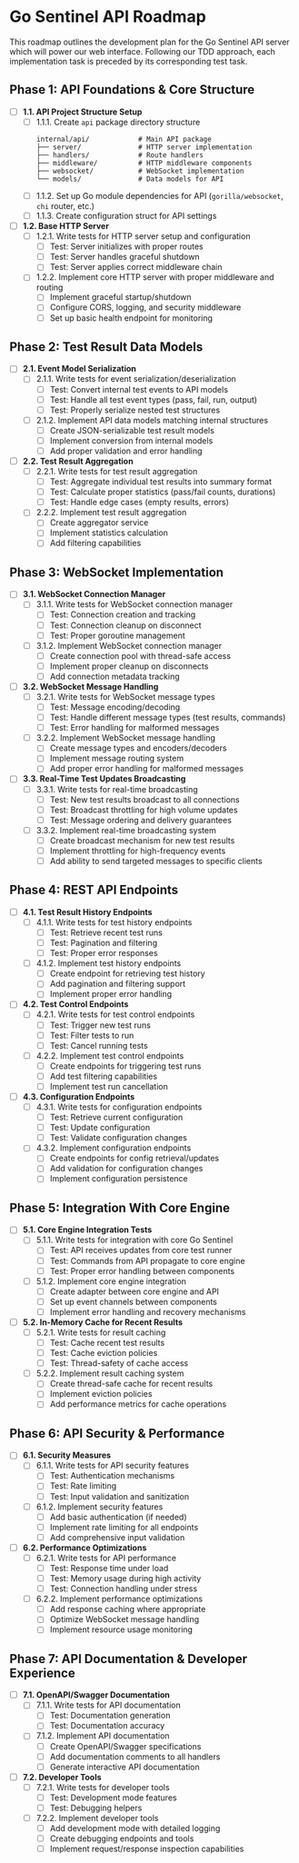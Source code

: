 # Go Sentinel API Roadmap

This roadmap outlines the development plan for the Go Sentinel API server which will power our web interface. Following our TDD approach, each implementation task is preceded by its corresponding test task.

## Phase 1: API Foundations & Core Structure

- [ ] **1.1. API Project Structure Setup**
  - [ ] 1.1.1. Create `api` package directory structure
    ```
    internal/api/            # Main API package
    ├── server/              # HTTP server implementation
    ├── handlers/            # Route handlers
    ├── middleware/          # HTTP middleware components
    ├── websocket/           # WebSocket implementation
    └── models/              # Data models for API
    ```
  - [ ] 1.1.2. Set up Go module dependencies for API (`gorilla/websocket`, `chi` router, etc.)
  - [ ] 1.1.3. Create configuration struct for API settings

- [ ] **1.2. Base HTTP Server**
  - [ ] 1.2.1. Write tests for HTTP server setup and configuration
    - [ ] Test: Server initializes with proper routes
    - [ ] Test: Server handles graceful shutdown
    - [ ] Test: Server applies correct middleware chain
  - [ ] 1.2.2. Implement core HTTP server with proper middleware and routing
    - [ ] Implement graceful startup/shutdown
    - [ ] Configure CORS, logging, and security middleware
    - [ ] Set up basic health endpoint for monitoring

## Phase 2: Test Result Data Models

- [ ] **2.1. Event Model Serialization**
  - [ ] 2.1.1. Write tests for event serialization/deserialization
    - [ ] Test: Convert internal test events to API models
    - [ ] Test: Handle all test event types (pass, fail, run, output)
    - [ ] Test: Properly serialize nested test structures
  - [ ] 2.1.2. Implement API data models matching internal structures
    - [ ] Create JSON-serializable test result models
    - [ ] Implement conversion from internal models
    - [ ] Add proper validation and error handling

- [ ] **2.2. Test Result Aggregation**
  - [ ] 2.2.1. Write tests for test result aggregation
    - [ ] Test: Aggregate individual test results into summary format
    - [ ] Test: Calculate proper statistics (pass/fail counts, durations)
    - [ ] Test: Handle edge cases (empty results, errors)
  - [ ] 2.2.2. Implement test result aggregation
    - [ ] Create aggregator service
    - [ ] Implement statistics calculation
    - [ ] Add filtering capabilities

## Phase 3: WebSocket Implementation

- [ ] **3.1. WebSocket Connection Manager**
  - [ ] 3.1.1. Write tests for WebSocket connection manager
    - [ ] Test: Connection creation and tracking
    - [ ] Test: Connection cleanup on disconnect
    - [ ] Test: Proper goroutine management
  - [ ] 3.1.2. Implement WebSocket connection manager
    - [ ] Create connection pool with thread-safe access
    - [ ] Implement proper cleanup on disconnects
    - [ ] Add connection metadata tracking

- [ ] **3.2. WebSocket Message Handling**
  - [ ] 3.2.1. Write tests for WebSocket message types
    - [ ] Test: Message encoding/decoding
    - [ ] Test: Handle different message types (test results, commands)
    - [ ] Test: Error handling for malformed messages
  - [ ] 3.2.2. Implement WebSocket message handling
    - [ ] Create message types and encoders/decoders
    - [ ] Implement message routing system
    - [ ] Add proper error handling for malformed messages

- [ ] **3.3. Real-Time Test Updates Broadcasting**
  - [ ] 3.3.1. Write tests for real-time broadcasting
    - [ ] Test: New test results broadcast to all connections
    - [ ] Test: Broadcast throttling for high volume updates
    - [ ] Test: Message ordering and delivery guarantees
  - [ ] 3.3.2. Implement real-time broadcasting system
    - [ ] Create broadcast mechanism for new test results
    - [ ] Implement throttling for high-frequency events
    - [ ] Add ability to send targeted messages to specific clients

## Phase 4: REST API Endpoints

- [ ] **4.1. Test Result History Endpoints**
  - [ ] 4.1.1. Write tests for test history endpoints
    - [ ] Test: Retrieve recent test runs
    - [ ] Test: Pagination and filtering
    - [ ] Test: Proper error responses
  - [ ] 4.1.2. Implement test history endpoints
    - [ ] Create endpoint for retrieving test history
    - [ ] Add pagination and filtering support
    - [ ] Implement proper error handling

- [ ] **4.2. Test Control Endpoints**
  - [ ] 4.2.1. Write tests for test control endpoints
    - [ ] Test: Trigger new test runs
    - [ ] Test: Filter tests to run
    - [ ] Test: Cancel running tests
  - [ ] 4.2.2. Implement test control endpoints
    - [ ] Create endpoints for triggering test runs
    - [ ] Add test filtering capabilities
    - [ ] Implement test run cancellation

- [ ] **4.3. Configuration Endpoints**
  - [ ] 4.3.1. Write tests for configuration endpoints
    - [ ] Test: Retrieve current configuration
    - [ ] Test: Update configuration
    - [ ] Test: Validate configuration changes
  - [ ] 4.3.2. Implement configuration endpoints
    - [ ] Create endpoints for config retrieval/updates
    - [ ] Add validation for configuration changes
    - [ ] Implement configuration persistence

## Phase 5: Integration With Core Engine

- [ ] **5.1. Core Engine Integration Tests**
  - [ ] 5.1.1. Write tests for integration with core Go Sentinel
    - [ ] Test: API receives updates from core test runner
    - [ ] Test: Commands from API propagate to core engine
    - [ ] Test: Proper error handling between components
  - [ ] 5.1.2. Implement core engine integration
    - [ ] Create adapter between core engine and API
    - [ ] Set up event channels between components
    - [ ] Implement error handling and recovery mechanisms

- [ ] **5.2. In-Memory Cache for Recent Results**
  - [ ] 5.2.1. Write tests for result caching
    - [ ] Test: Cache recent test results
    - [ ] Test: Cache eviction policies
    - [ ] Test: Thread-safety of cache access
  - [ ] 5.2.2. Implement result caching system
    - [ ] Create thread-safe cache for recent results
    - [ ] Implement eviction policies
    - [ ] Add performance metrics for cache operations

## Phase 6: API Security & Performance

- [ ] **6.1. Security Measures**
  - [ ] 6.1.1. Write tests for API security features
    - [ ] Test: Authentication mechanisms
    - [ ] Test: Rate limiting
    - [ ] Test: Input validation and sanitization
  - [ ] 6.1.2. Implement security features
    - [ ] Add basic authentication (if needed)
    - [ ] Implement rate limiting for all endpoints
    - [ ] Add comprehensive input validation

- [ ] **6.2. Performance Optimizations**
  - [ ] 6.2.1. Write tests for API performance
    - [ ] Test: Response time under load
    - [ ] Test: Memory usage during high activity
    - [ ] Test: Connection handling under stress
  - [ ] 6.2.2. Implement performance optimizations
    - [ ] Add response caching where appropriate
    - [ ] Optimize WebSocket message handling
    - [ ] Implement resource usage monitoring

## Phase 7: API Documentation & Developer Experience

- [ ] **7.1. OpenAPI/Swagger Documentation**
  - [ ] 7.1.1. Write tests for API documentation
    - [ ] Test: Documentation generation
    - [ ] Test: Documentation accuracy
  - [ ] 7.1.2. Implement API documentation
    - [ ] Create OpenAPI/Swagger specifications
    - [ ] Add documentation comments to all handlers
    - [ ] Generate interactive API documentation

- [ ] **7.2. Developer Tools**
  - [ ] 7.2.1. Write tests for developer tools
    - [ ] Test: Development mode features
    - [ ] Test: Debugging helpers
  - [ ] 7.2.2. Implement developer tools
    - [ ] Add development mode with detailed logging
    - [ ] Create debugging endpoints and tools
    - [ ] Implement request/response inspection capabilities
